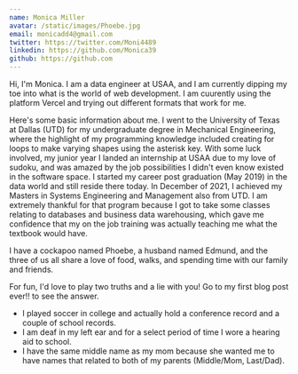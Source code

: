 ```yaml
---
name: Monica Miller
avatar: /static/images/Phoebe.jpg
email: monicadd4@gmail.com
twitter: https://twitter.com/Moni4489
linkedin: https://github.com/Monica39
github: https://github.com
---
```


Hi, I'm Monica. I am a data engineer at USAA, and I am currently dipping my toe into what is the world of web development. I am cuurently using the platform Vercel and trying out different formats that work for me.

Here's some basic information about me. I went to the University of Texas at Dallas (UTD) for my undergraduate degree in Mechanical Engineering, where the highlight of my programming knowledge included creating for loops to make varying shapes using the asterisk key. With some luck involved, my junior year I landed an internship at USAA due to my love of sudoku, and was amazed by the job possibilities I didn't even know existed in the software space. I started my career post graduation (May 2019) in the data world and still reside there today. In December of 2021, I achieved my Masters in Systems Engineering and Management also from UTD. I am extremely thankful for that program because I got to take some classes relating to databases and business data warehousing, which gave me confidence that my on the job training was actually teaching me what the textbook would have.

I have a cockapoo named Phoebe, a husband named Edmund, and the three of us all share a love of food, walks, and spending time with our family and friends.

For fun, I'd love to play two truths and a lie with you! Go to my first blog post ever!! to see the answer.

- I played soccer in college and actually hold a conference record and a couple of school records.
- I am deaf in my left ear and for a select period of time I wore a hearing aid to school.
- I have the same middle name as my mom because she wanted me to have names that related to both of my parents (Middle/Mom, Last/Dad).
